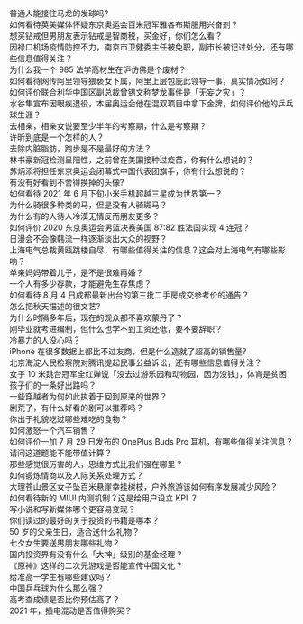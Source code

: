 普通人能接住马龙的发球吗?  
如何看待英美媒体怀疑东京奥运会百米冠军雅各布斯服用兴奋剂？  
想买钻戒但男朋友表示钻戒是智商税，买金好，你们怎么看？  
因禄口机场疫情防控不力，南京市卫健委主任被免职，副市长被记过处分，还有哪些信息值得关注？  
为什么我一个 985 法学高材生在沪仿佛是个废材？  
如何看待网传阿里领导猥亵女下属，阿里上层包庇此领导一事，真实情况如何？  
如何评价联合利华中国区副总裁曾锡文称梦龙事件是「无妄之灾」？  
水谷隼宣布因眼疾退役，本届奥运会他在混双项目中拿下金牌，如何评价他的乒乓球生涯？  
去相亲，相亲女说要至少半年的考察期，什么是考察期？  
许昕到底是一个怎样的人？  
去除内脏脂肪，跑步是不是最好的方法？  
林书豪新冠检测呈阳性，之前曾在美国接种过疫苗，你有什么想说的？  
苏炳添将担任东京奥运会闭幕式中国代表团旗手，你有什么想说的？  
有没有好看到不舍得换掉的头像?  
如何看待 2021 年 6 月下旬小米手机超越三星成为世界第一？  
为什么骑很多种类的马，但是没有人骑斑马？  
为什么有的人待人冷漠无情反而朋友更多？  
如何评价 2020 东京奥运会男篮决赛美国 87:82 胜法国实现 4 连冠？  
日漫会不会像韩流一样逐渐淡出大众的视野？  
上海电气总裁黄瓯跳楼自尽，有哪些值得关注的信息？这会对上海电气有哪些影响？  
单亲妈妈带着儿子，是不是很难再婚？  
一个人有多少存款，才能避免生存焦虑？  
如何看待 8 月 4 日成都最新出台的第三批二手房成交参考价的通告？  
怎么把秋天描述的很文艺?  
为什么时隔多年后，现在的观众都不喜欢蒙丹了？  
刚毕业就考进编制，但什么也学不到工资还低，要不要辞职？  
冷暴力的人没心吗？  
iPhone 在很多数据上都比不过友商，但是什么造就了超高的销售量?  
北京海淀人民检察院对腾讯提起民事公益诉讼，还有哪些信息值得关注？  
女子 10 米跳台冠军全红婵说「没去过游乐园和动物园，因为没钱」，体育是贫困孩子们的一条好出路吗？  
一些穿越者为何如此执着于回到原来的世界？  
剧荒了，有什么好看的剧可以推荐吗？  
你出于礼貌吃过哪些难吃的食物？  
如何激怒一个汽车销售？  
如何评价一加 7 月 29 日发布的 OnePlus Buds Pro 耳机，有哪些值得关注信息？  
请问这道题能不能带值计算？  
那些感觉很厉害的人，思维方式比我们强在哪里？  
如何锻炼情商以及人际关系处理方式？  
大理苍山景区女子坠百米悬崖幸挂树枝，户外旅游该如何有序发展减少风险？  
如何看待新的 MIUI 内测机制？这是给用户设立 KPI ？  
写小说和写新媒体哪个更容易变现？  
你们读过的最好的关于投资的书籍是哪本？  
50 岁的父亲生日，适合送什么礼物？  
七夕女生要送男朋友哪些礼物？  
国内投资界有没有什么「大神」级别的基金经理？  
《原神》这样的二次元游戏是否能宣传中国文化？  
给准高一学生有哪些建议吗？  
中国乒乓球为什么那么强？  
高考查成绩是否比你预估高了？  
2021 年，插电混动是否值得购买？  
